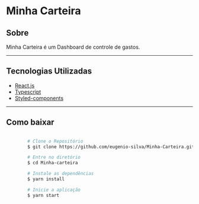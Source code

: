 # Minha Carteira

## Sobre

Minha Carteira é um Dashboard de controle de gastos.

---

## Tecnologias Utilizadas

- [React.js]()
- [Typescript]()
- [Styled-components]()

---

## Como baixar

```bash

        # Clone o Repositório
        $ git clone https://github.com/eugenio-silva/Minha-Carteira.git

        # Entre no diretório
        $ cd Minha-carteira

        # Instale as dependências
        $ yarn install

        # Inicie a aplicação
        $ yarn start
```